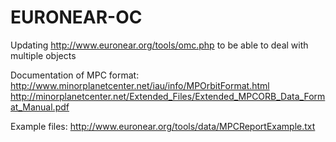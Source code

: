 # EURONEAR-OC
Updating http://www.euronear.org/tools/omc.php to be able to deal with multiple objects

Documentation of MPC format: 
http://www.minorplanetcenter.net/iau/info/MPOrbitFormat.html
http://minorplanetcenter.net/Extended_Files/Extended_MPCORB_Data_Format_Manual.pdf

Example files:
http://www.euronear.org/tools/data/MPCReportExample.txt
